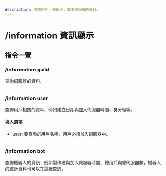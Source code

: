 ```yaml
---
description: 查詢用戶、機器人，或者伺服器的資料。
---
```


# /information 資訊顯示

## 指令一覽

### /information guild

查詢伺服器的資料。

<div align="left">

<img src="https://media.discordapp.net/attachments/848902789681381416/965623040555745300/unknown.png" alt="">

</div>

### /information user

查詢用戶相關的資料，例如建立日期與加入伺服器時間、身分組等。

#### 填入選項

* user: 要查看的用戶名稱，用戶必須加入伺服器中。

<div align="left">

<img src="https://cdn.discordapp.com/attachments/848902789681381416/965623216771043410/unknown.png" alt="">

</div>

### /information bot

查詢機器人的資訊，例如製作者與加入伺服器時間、總用戶與總伺服器數，機器人的統計資料也可以在這裡查詢。

<div align="left">

<figure><img src="https://cdn.discordapp.com/attachments/848902789681381416/1035921778347880518/unknown.png" alt=""><figcaption></figcaption></figure>

</div>
